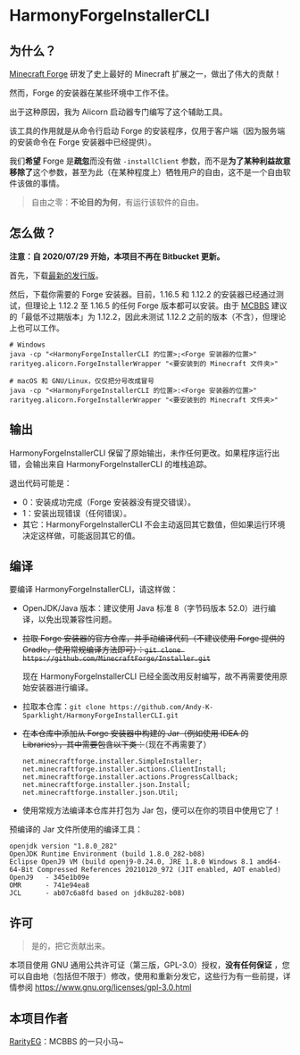 # HarmonyForgeInstallerCLI

## 为什么？

[Minecraft Forge](https://files.minecraftforge.net) 研发了史上最好的 Minecraft 扩展之一，做出了伟大的贡献！

然而，Forge 的安装器在某些环境中工作不佳。

出于这种原因，我为 Alicorn 启动器专门编写了这个辅助工具。

该工具的作用就是从命令行启动 Forge 的安装程序，仅用于客户端（因为服务端的安装命令在 Forge 安装器中已经提供）。

我们**希望** Forge 是**疏忽**而没有做 `-installClient` 参数，而不是**为了某种利益故意移除了**这个参数，甚至为此（在某种程度上）牺牲用户的自由，这不是一个自由软件该做的事情。

> 自由之零：**不论目的为何**，有运行该软件的自由。

## 怎么做？

**注意：自 2020/07/29 开始，本项目不再在 Bitbucket 更新。**

首先，下载[最新的发行版](https://github.com/Andy-K-Sparklight/HarmonyForgeInstallerCLI/releases)。

然后，下载你需要的 Forge 安装器。目前，1.16.5 和 1.12.2 的安装器已经通过测试，但理论上 1.12.2 至 1.16.5 的任何 Forge
版本都可以安装。由于 [MCBBS](https://www.mcbbs.net) 建议的「最低不过期版本」为 1.12.2，因此未测试 1.12.2 之前的版本（不含），但理论上也可以工作。

```shell
# Windows
java -cp "<HarmonyForgeInstallerCLI 的位置>;<Forge 安装器的位置>" rarityeg.alicorn.ForgeInstallerWrapper "<要安装到的 Minecraft 文件夹>"

# macOS 和 GNU/Linux，仅仅把分号改成冒号
java -cp "<HarmonyForgeInstallerCLI 的位置>:<Forge 安装器的位置>" rarityeg.alicorn.ForgeInstallerWrapper "<要安装到的 Minecraft 文件夹>"
```

## 输出

HarmonyForgeInstallerCLI 保留了原始输出，未作任何更改。如果程序运行出错，会输出来自 HarmonyForgeInstallerCLI 的堆栈追踪。

退出代码可能是：

- 0：安装成功完成（Forge 安装器没有提交错误）。
- 1：安装出现错误（任何错误）。
- 其它：HarmonyForgeInstallerCLI 不会主动返回其它数值，但如果运行环境决定这样做，可能返回其它的值。

## 编译

要编译 HarmonyForgeInstallerCLI，请这样做：

- OpenJDK/Java 版本：建议使用 Java 标准 8（字节码版本 52.0）进行编译，以免出现兼容性问题。

- ~~拉取 Forge 安装器的官方仓库，并手动编译代码（不建议使用 Forge 提供的
  Gradle，使用常规编译方法即可）：`git clone https://github.com/MinecraftForge/Installer.git`~~
  
  现在 HarmonyForgeInstallerCLI 已经全面改用反射编写，故不再需要使用原始安装器进行编译。

- 拉取本仓库：`git clone https://github.com/Andy-K-Sparklight/HarmonyForgeInstallerCLI.git`

- ~~在本仓库中添加从 Forge 安装器中构建的 Jar（例如使用 IDEA 的 Libraries），其中需要包含以下类：~~（现在不再需要了）

  ```
  net.minecraftforge.installer.SimpleInstaller;
  net.minecraftforge.installer.actions.ClientInstall;
  net.minecraftforge.installer.actions.ProgressCallback;
  net.minecraftforge.installer.json.Install;
  net.minecraftforge.installer.json.Util;
  ```

- 使用常规方法编译本仓库并打包为 Jar 包，便可以在你的项目中使用它了！

预编译的 Jar 文件所使用的编译工具：

```
openjdk version "1.8.0_282"
OpenJDK Runtime Environment (build 1.8.0_282-b08)
Eclipse OpenJ9 VM (build openj9-0.24.0, JRE 1.8.0 Windows 8.1 amd64-64-Bit Compressed References 20210120_972 (JIT enabled, AOT enabled)
OpenJ9   - 345e1b09e
OMR      - 741e94ea8
JCL      - ab07c6a8fd based on jdk8u282-b08)
```

## 许可

> 是的，把它贡献出来。

本项目使用 GNU 通用公共许可证（第三版，GPL-3.0）授权，**没有任何保证**
，您可以自由地（包括但不限于）修改，使用和重新分发它，这些行为有一些前提，详情参阅 https://www.gnu.org/licenses/gpl-3.0.html

## 本项目作者

[RarityEG](https://www.mcbbs.net/home.php?mod=space&uid=3281025)：MCBBS 的一只小马~